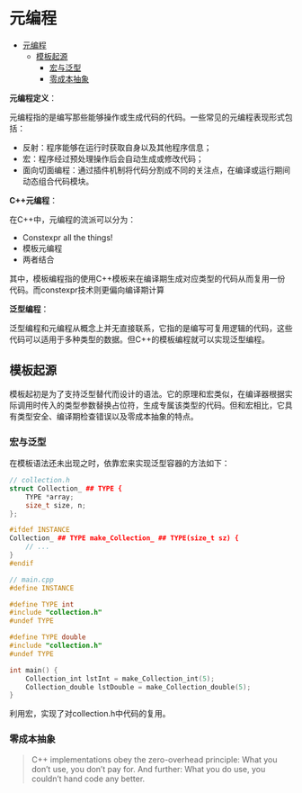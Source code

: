 # 元编程

- [元编程](#元编程)
  - [模板起源](#模板起源)
    - [宏与泛型](#宏与泛型)
    - [零成本抽象](#零成本抽象)

**元编程定义**：

元编程指的是编写那些能够操作或生成代码的代码。一些常见的元编程表现形式包括：

- 反射：程序能够在运行时获取自身以及其他程序信息；
- 宏：程序经过预处理操作后会自动生成或修改代码；
- 面向切面编程：通过插件机制将代码分割成不同的关注点，在编译或运行期间动态组合代码模块。

**C++元编程**：

在C++中，元编程的流派可以分为：

- Constexpr all the things!
- 模板元编程
- 两者结合

其中，模板编程指的使用C++模板来在编译期生成对应类型的代码从而复用一份代码。而constexpr技术则更偏向编译期计算

**泛型编程**：

泛型编程和元编程从概念上并无直接联系，它指的是编写可复用逻辑的代码，这些代码可以适用于多种类型的数据。但C++的模板编程就可以实现泛型编程。

## 模板起源

模板起初是为了支持泛型替代而设计的语法。它的原理和宏类似，在编译器根据实际调用时传入的类型参数替换占位符，生成专属该类型的代码。但和宏相比，它具有类型安全、编译期检查错误以及零成本抽象的特点。

### 宏与泛型

在模板语法还未出现之时，依靠宏来实现泛型容器的方法如下：

```c++
// collection.h
struct Collection_ ## TYPE {
    TYPE *array; 
    size_t size, n;
};

#ifdef INSTANCE 
Collection_ ## TYPE make_Collection_ ## TYPE(size_t sz) {
    // ...
}
#endif

// main.cpp
#define INSTANCE

#define TYPE int 
#include "collection.h"
#undef TYPE

#define TYPE double
#include "collection.h"
#undef TYPE

int main() {
    Collection_int lstInt = make_Collection_int(5); 
    Collection_double lstDouble = make_Collection_double(5);
}
```

利用宏，实现了对collection.h中代码的复用。

### 零成本抽象

> C++ implementations obey the zero-overhead principle: What you don’t use, you don’t pay for. And further: What you do use, you couldn’t hand code any better.
